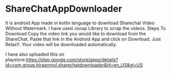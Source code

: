 # ShareChatAppDownloader
It is android App made in kotlin language to download Sharechat Video Without Watermark. I have used Jsoup Library to scrap the videos.
Steps To Download 
Copy the video link you would like to download from the ShareChat.
Paste that link in the Android App and click on Download.
Just Relax!!. Your video will be downloaded automatically.


I have also uploaded this on playstore.https://play.google.com/store/apps/details?id=com.group.hiraanmol.sharechatdownloader&hl=en_US&gl=US
